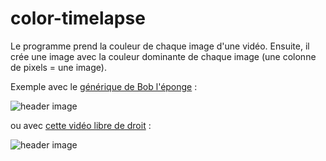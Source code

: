 # color-timelapse

Le programme prend la couleur de chaque image d'une vidéo. Ensuite, il crée une image avec la couleur dominante de chaque image (une colonne de pixels = une image).

Exemple avec le [générique de Bob l'éponge](https://www.youtube.com/watch?v=0wGq5gpkBC0) :

![header image](https://raw.github.com/alexis-chevalier/color-timelapse/master/exemple_timelapse/timelapse_bob_leponge.png)

ou avec [cette vidéo libre de droit](https://pixabay.com/fr/videos/tunnel-corridor-scifi-sci-fi-26475/) :

![header image](https://raw.github.com/alexis-chevalier/color-timelapse/master/exemple_timelapse/timelapse-tunnel.png)
